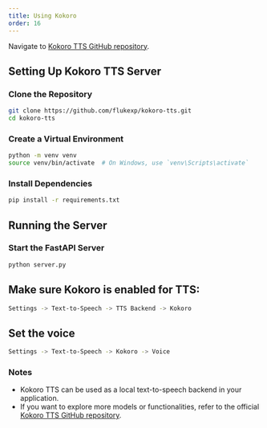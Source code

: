 ```yaml
---
title: Using Kokoro
order: 16
---
```


Navigate to [Kokoro TTS GitHub repository](https://github.com/hexgrad/kokoro).

## Setting Up Kokoro TTS Server

### Clone the Repository
```bash
git clone https://github.com/flukexp/kokoro-tts.git
cd kokoro-tts
```

### Create a Virtual Environment
```bash
python -m venv venv
source venv/bin/activate  # On Windows, use `venv\Scripts\activate`
```

### Install Dependencies
```bash
pip install -r requirements.txt
```

## Running the Server

### Start the FastAPI Server
```bash
python server.py
```

## Make sure Kokoro is enabled for TTS:

```bash
Settings -> Text-to-Speech -> TTS Backend -> Kokoro
```

## Set the voice

```bash
Settings -> Text-to-Speech -> Kokoro -> Voice
```

### Notes
- Kokoro TTS can be used as a local text-to-speech backend in your application.
- If you want to explore more models or functionalities, refer to the official [Kokoro TTS GitHub repository](https://github.com/hexgrad/kokoro).
